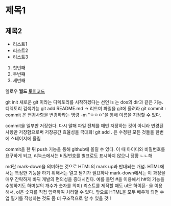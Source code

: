 # 제목1
## 제목2

- 리스트1
- 리스트2
- 리스트3

1. 첫번째
2. 두번쨰
3. 세번째

헬로우 **월드**
[토이코드](http://toycode.net)

git init 새로운 git 이라는 디렉토리를 시작하겠다는 선언
ls 는 dos의 dir과 같은 기능. 디렉토리 검색기능
git add README.md -> 리드미 파일을 git에 올려라
git commit : commit 은 변경사항을 변경하라는 명령 -m "ㅇㅇㅇ"을 통해 이름을 지정할 수 있다.

commit을 일부만 저장한다. 다시 말해 파일 전체를 매번 저장하는 것이 아니라 변경된 사항만 저장함으로써 저장공간 효율성을 극대화!
git add . 은 수정된 모든 것들을 한번에 스테이지에 올림

commit을 한 뒤 push 기능을 통해 github에 올릴 수 있다.
이 때 아이디와 비밀번호를 요구하게 되고, 리눅스에서는 비밀번호를 별표로도 표시하지 않으니 당황 ㄴㄴ해

md란 mark-down을 의미하는 것으로 HTML의 mark up과 반대되는 개념.
HTML에서는 특정한 기능을 하기 위해서는 열고 닫기가 필요하나 mark-down에서는 이 과정을 매우 간략하게 바꿔 개발의 편의성을 증대시킨다.
예를 들면 #을 이용해서 h#의 기능을 수행하기도 하며(#의 개수가 숫자를 의미)
리스트를 제작할 때도 ul은 하이픈- 을 이용해서, ol은 숫자를 직접 입력하여 처리할 수 있다.
앞으로 HTML을 모두 배우게 되면 수업 필기를 작성하는 것도 좀 더 구조적으로 할 수 있을 것!!
